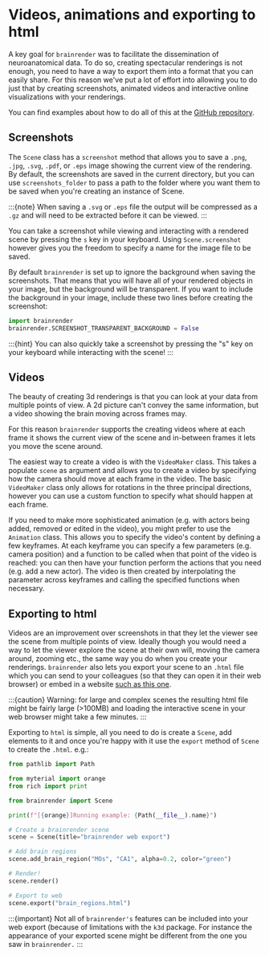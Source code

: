 # Videos, animations and exporting to html

A key goal for `brainrender` was to facilitate the dissemination of neuroanatomical data. To do so, creating
spectacular renderings is not enough, you need to have a way to export them into a format that you can easily share.
For this reason we've put a lot of effort into allowing you to do just that by creating screenshots, animated videos
and interactive online visualizations with your renderings.

You can find examples about how to do all of this at the
[GitHub repository](https://github.com/brainglobe/brainrender/tree/master/examples).

## Screenshots

The `Scene` class has a `screenshot` method that allows you to save a `.png`, `.jpg`, `.svg`, `.pdf`, or `.eps` image showing the current view of the
rendering.  By default, the screenshots are saved in the current directory, but you can use `screenshots_folder` to
pass a path to the folder where you want them to be saved when you're creating an instance of Scene.

:::{note}
When saving a `.svg` or `.eps` file the output will be compressed as a `.gz` and will need to be extracted
before it can be viewed.
:::

You can take a screenshot while viewing and interacting with a rendered scene by pressing the `s` key in your keyboard.
Using `Scene.screenshot` however gives you the freedom to specify a name for the image file to be saved.

By default `brainrender` is set up to ignore the background when saving the screenshots. That means that you will have
all of your rendered objects in your image, but the background will be transparent. If you want to include the
background in your image, include these two lines before creating the screenshot:

```python
import brainrender
brainrender.SCREENSHOT_TRANSPARENT_BACKGROUND = False
```

:::{hint}
You can also quickly take a screenshot by pressing the "s" key on your keyboard while interacting with the scene!
:::



## Videos

The beauty of creating 3d renderings is that you can look at your data from multiple points of view. A 2d picture can't
convey the same information, but a video showing the brain moving across frames may.

For this reason `brainrender` supports the creating videos where at each frame it shows the current view of the scene
and in-between frames it lets you move the scene around.

The easiest way to create a video is with the `VideoMaker` class. This takes a populate `scene` as argument and allows
you to create a video by specifying how the camera should move at each frame in the video. The basic `VideoMaker` class
only allows for rotations in the three principal directions, however you can use a custom function to specify what
should happen at each frame.

If you need to make more sophisticated animation (e.g. with actors being added, removed or edited in the video), you
might prefer to use the `Animation` class. This allows you to specify the video's content by defining a few keyframes.
At each keyframe you can specify a few parameters (e.g. camera position) and a function to be called when that point
of the video is reached: you can then have your function perform the actions that you need (e.g. add a new actor). The
video is then created by interpolating the parameter across keyframes and calling the specified functions when
necessary.



## Exporting to html

Videos are an improvement over screenshots in that they let the viewer see the scene from multiple points of view.
Ideally though you would need a way to let the viewer explore the scene at their own will, moving the camera around,
zooming etc., the same way you do when you create your renderings. `brainrender` also lets you
export your scene to an `.html` file which you can send to your colleagues (so that they can open it in their web
browser) or embed in a website [such as this one](https://brainglobe.info/_static/brainrender_web.html).

:::{caution}
Warning: for large and complex scenes the resulting html file might be fairly large (>100MB) and loading the
interactive scene in your web browser might take a few minutes.
:::

Exporting to `html` is simple, all you need to do is create a `Scene`, add elements to it and once you're happy
with it use the `export` method of `Scene` to create the `.html`. e.g.:

```python
from pathlib import Path

from myterial import orange
from rich import print

from brainrender import Scene

print(f"[{orange}]Running example: {Path(__file__).name}")

# Create a brainrender scene
scene = Scene(title="brainrender web export")

# Add brain regions
scene.add_brain_region("MOs", "CA1", alpha=0.2, color="green")

# Render!
scene.render()

# Export to web
scene.export("brain_regions.html")
```

:::{important}
Not all of `brainrender's` features can be included into your web export (because of limitations with the
`k3d` package.  For instance the appearance of your exported scene might be different from the one you
saw in `brainrender.`
:::
